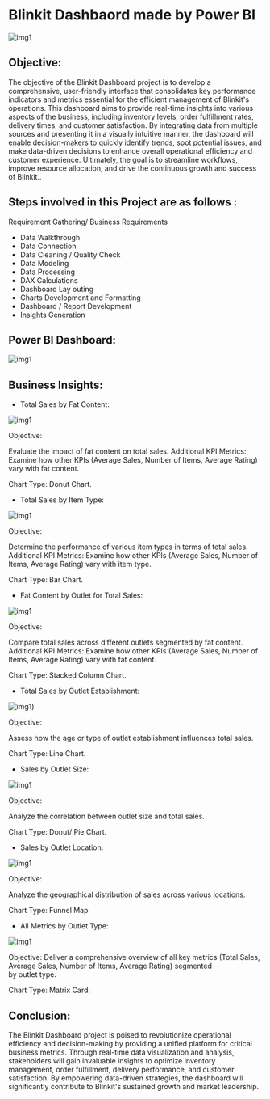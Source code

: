 # Blinkit Dashbaord made by Power BI

![img1](https://github.com/tanmaybiswas007/powerbi_blinkit/blob/main/Blinkit-yellow-rounded.jpeg)

Objective: 
-
The objective of the Blinkit Dashboard project is to develop a comprehensive, user-friendly interface that consolidates key performance indicators and metrics essential for the efficient management of Blinkit's operations. This dashboard aims to provide real-time insights into various aspects of the business, including inventory levels, order fulfillment rates, delivery times, and customer satisfaction. By integrating data from multiple sources and presenting it in a visually intuitive manner, the dashboard will enable decision-makers to quickly identify trends, spot potential issues, and make data-driven decisions to enhance overall operational efficiency and customer experience. Ultimately, the goal is to streamline workflows, improve resource allocation, and drive the continuous growth and success of Blinkit..

Steps involved in this Project are as follows :
-   
Requirement Gathering/ Business Requirements 

* Data Walkthrough 
* Data Connection 
* Data Cleaning / Quality Check 
* Data Modeling 
* Data Processing 
* DAX Calculations 
* Dashboard Lay outing 
* Charts Development and Formatting 
* Dashboard / Report Development 
* Insights Generation

Power BI Dashboard: 
-
 ![img1](https://github.com/tanmaybiswas007/powerbi_blinkit/blob/main/Blinkit%20Dashboard.jpg)

Business Insights:
-
* Total Sales by Fat Content:

![img1](https://github.com/tanmaybiswas007/powerbi_blinkit/blob/b62500f5e448fe1d94cdccb114121f35b3d54140/Q1%20total%20sales%20by%20fat%20content.jpg)

  Objective:

  Evaluate the impact of fat content on total sales.
  Additional KPI Metrics: Examine how other KPIs (Average Sales, Number of Items, Average Rating) vary with fat content.

  Chart Type: Donut Chart.

* Total Sales by Item Type:

![img1](https://github.com/tanmaybiswas007/powerbi_blinkit/blob/b62500f5e448fe1d94cdccb114121f35b3d54140/Q2%20Sales%20by%20item%20type.jpg)

  Objective:

  Determine the performance of various item types in terms of total sales.
  Additional KPI Metrics: Examine how other KPIs (Average Sales, Number of Items, Average Rating) vary with item type.

  Chart Type: Bar Chart.

* Fat Content by Outlet for Total Sales:

![img1](https://github.com/tanmaybiswas007/powerbi_blinkit/blob/b62500f5e448fe1d94cdccb114121f35b3d54140/Q3%20Fat%20Content%20by%20Outlet%20for%20Total%20Sales.jpg)

  Objective:

  Compare total sales across different outlets segmented by fat content.
  Additional KPI Metrics: Examine how other KPIs (Average Sales, Number of Items, Average Rating) vary with fat content.

  Chart Type: Stacked Column Chart.

* Total Sales by Outlet Establishment:

![img1](https://github.com/tanmaybiswas007/powerbi_blinkit/blob/7ec029f9ea077d5bda7edb3fdb6df72a957864d0/Q4%20Total%20Sales%20by%20Outlet%20Establishment.jpg))

  Objective:

  Assess how the age or type of outlet establishment influences total sales.

  Chart Type: Line Chart.

* Sales by Outlet Size:

![img1](https://github.com/tanmaybiswas007/powerbi_blinkit/blob/b62500f5e448fe1d94cdccb114121f35b3d54140/Q5%20Sales%20by%20Outlet%20Size.jpg)

  Objective:

  Analyze the correlation between outlet size and total sales.

  Chart Type: Donut/ Pie Chart.

* Sales by Outlet Location:

![img1](https://github.com/tanmaybiswas007/powerbi_blinkit/blob/7ec029f9ea077d5bda7edb3fdb6df72a957864d0/Q6%20Sales%20by%20Outlet%20Location.jpg.jpg)

  Objective:

  Analyze the geographical distribution of sales across various locations.

  Chart Type: Funnel Map

* All Metrics by Outlet Type:

![img1](https://github.com/tanmaybiswas007/powerbi_blinkit/blob/b62500f5e448fe1d94cdccb114121f35b3d54140/Q7%20All%20Metrics%20by%20Outlet%20Type.jpg)

  Objective: Deliver a comprehensive overview of all key metrics (Total Sales, Average Sales, Number of Items, Average Rating) segmented  
  by outlet type.

  Chart Type: Matrix Card.

Conclusion:
-
The Blinkit Dashboard project is poised to revolutionize operational efficiency and decision-making by providing a unified platform for critical business metrics. Through real-time data visualization and analysis, stakeholders will gain invaluable insights to optimize inventory management, order fulfillment, delivery performance, and customer satisfaction. By empowering data-driven strategies, the dashboard will significantly contribute to Blinkit's sustained growth and market leadership.
